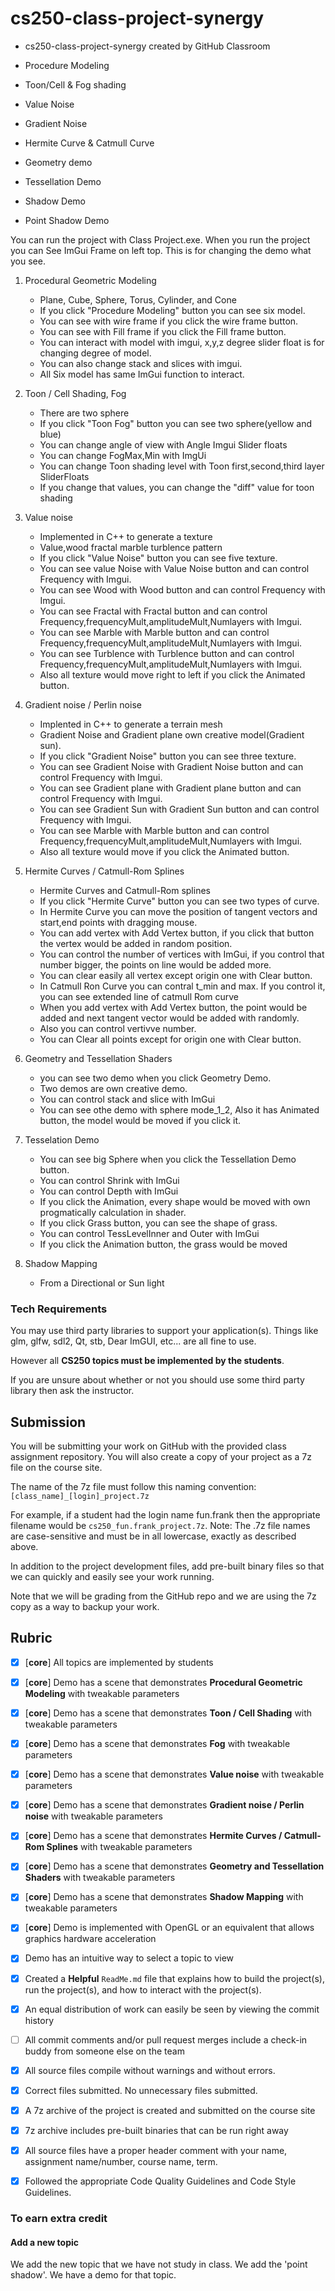 # cs250-class-project-synergy
* cs250-class-project-synergy created by GitHub Classroom
* Procedure Modeling

* Toon/Cell & Fog shading
* Value Noise
* Gradient Noise
* Hermite Curve & Catmull Curve
* Geometry demo
* Tessellation Demo
* Shadow Demo
* Point Shadow Demo

You can run the project with Class Project.exe. When you run the project you can See ImGui Frame on left top. This is for changing the demo what you see.
1. Procedural Geometric Modeling
	- Plane, Cube, Sphere, Torus, Cylinder, and Cone
	- If you click "Procedure Modeling" button you can see six model.
	- You can see with wire frame if you click the wire frame button.
	- You can see with Fill frame if you click the Fill frame button.
	- You can interact with model with imgui, x,y,z degree slider float is for changing degree of model.
	- You can also change stack and slices with imgui.
	- All Six model has same ImGui function to interact.
2. Toon / Cell Shading, Fog
	- There are two sphere
	- If you click "Toon Fog" button you can see two sphere(yellow and blue)
	- You can change angle of view with Angle Imgui Slider floats
	- You can change FogMax,Min with ImgUi
	- You can change Toon shading level with Toon first,second,third layer SliderFloats
	- If you change that values, you can change the "diff" value for toon shading
3. Value noise
	- Implemented in C++ to generate a texture
	- Value,wood fractal marble turblence pattern
	- If you click "Value Noise" button you can see five texture.
	- You can see value Noise with Value Noise button and can control Frequency with Imgui.
	- You can see Wood with Wood button and can control Frequency with Imgui.
	- You can see Fractal with Fractal button and can control Frequency,frequencyMult,amplitudeMult,Numlayers with Imgui.
	- You can see Marble with Marble button and can control Frequency,frequencyMult,amplitudeMult,Numlayers with Imgui.
	- You can see Turblence with Turblence button and can control Frequency,frequencyMult,amplitudeMult,Numlayers with Imgui.
	- Also all texture would move right to left if you click the Animated button.
4. Gradient noise / Perlin noise
	- Implented in C++ to generate a terrain mesh
	- Gradient Noise and Gradient plane own creative model(Gradient sun).
	- If you click "Gradient Noise" button you can see three texture.
	- You can see Gradient Noise with Gradient Noise button and can control Frequency with Imgui.
	- You can see Gradient plane with Gradient plane button and can control Frequency with Imgui.
	- You can see Gradient Sun with Gradient Sun button and can control Frequency with Imgui.
	- You can see Marble with Marble button and can control Frequency,frequencyMult,amplitudeMult,Numlayers with Imgui.
	- Also all texture would move if you click the Animated button.
5. Hermite Curves / Catmull-Rom Splines
	- Hermite Curves and Catmull-Rom splines
	- If you click "Hermite Curve" button you can see two types of curve.
	- In Hermite Curve you can move the position of tangent vectors and start,end points with dragging mouse.
	- You can add vertex with Add Vertex button, if you click that button the vertex would be added in random position.
	- You can control the number of vertices with ImGui, if you control that number bigger, the points on line would be added more.
	- You can clear easily all vertex except origin one with Clear button.
	- In Catmull Ron Curve you can contral t_min and max. If you control it, you can see extended line of catmull Rom curve 
	- When you add vertex with Add Vertex button, the point would be added and next tangent vector would be added with randomly.
	- Also you can control vertivve number.
	- You can Clear all points except for origin one with Clear button.

6. Geometry and Tessellation Shaders
	- you can see two demo when you click Geometry Demo.
	- Two demos are own creative demo.
	- You can control stack and slice with ImGui
	- You can see othe demo with sphere mode_1_2, Also it has Animated button, the model would be moved if you click it.
7. Tesselation Demo
	- You can see big Sphere when you click the Tessellation Demo button.
	- You can control Shrink with ImGui
	- You can control Depth with ImGui
	- If you click the Animation, every shape would be moved with own progmatically calculation in shader.
	- If you click Grass button, you can see the shape of grass.
	- You can control TessLevelInner and Outer with ImGui
	- If you click the Animation button, the grass would be moved
9. Shadow Mapping
	- From a Directional or Sun light

### Tech Requirements

You may use third party libraries to support your application(s). Things like glm, glfw, sdl2, Qt, stb, Dear ImGUI, etc... are all fine to use.

However all **CS250 topics must be implemented by the students**.

If you are unsure about whether or not you should use some third party library then ask the instructor.


## Submission

You will be submitting your work on GitHub with the provided class assignment repository. You will also create a copy of your project as a 7z file on the course site. 

The name of the 7z file must follow this naming convention: `[class_name]_[login]_project.7z`

For example, if a student had the login name fun.frank then the appropriate filename would be `cs250_fun.frank_project.7z`. Note: The .7z file names are case-sensitive and must be in all lowercase, exactly as described above.

In addition to the project development files, add pre-built binary files so that we can quickly and easily see your work running.

Note that we will be grading from the GitHub repo and we are using the 7z copy as a way to backup your work.

## Rubric

- [x] [**core**] All topics are implemented by students
- [x] [**core**] Demo has a scene that demonstrates **Procedural Geometric Modeling** with tweakable parameters
- [x] [**core**] Demo has a scene that demonstrates **Toon / Cell Shading** with tweakable parameters
- [x] [**core**] Demo has a scene that demonstrates **Fog** with tweakable parameters
- [x] [**core**] Demo has a scene that demonstrates **Value noise** with tweakable parameters
- [x] [**core**] Demo has a scene that demonstrates **Gradient noise / Perlin noise** with tweakable parameters
- [x] [**core**] Demo has a scene that demonstrates **Hermite Curves / Catmull-Rom Splines** with tweakable parameters
- [x] [**core**] Demo has a scene that demonstrates **Geometry and Tessellation Shaders** with tweakable parameters
- [x] [**core**] Demo has a scene that demonstrates **Shadow Mapping** with tweakable parameters
- [x] [**core**] Demo is implemented with OpenGL or an equivalent that allows graphics hardware acceleration 
- [x] Demo has an intuitive way to select a topic to view
- [x] Created a **Helpful** `ReadMe.md` file that explains how to build the project(s), run the project(s), and how to interact with the project(s).
- [x] An equal distribution of work can easily be seen by viewing the commit history
- [ ] All commit comments and/or pull request merges include a check-in buddy from someone else on the team
- [x] All source files compile without warnings and without errors.
- [x] Correct files submitted. No unnecessary files submitted.
- [x] A 7z archive of the project is created and submitted on the course site
- [x] 7z archive includes pre-built binaries that can be run right away
- [x] All source files have a proper header comment with your name, assignment name/number, course name, term.
- [x] Followed the appropriate Code Quality Guidelines and Code Style Guidelines.


### To earn extra credit

#### Add a new topic

We add the new topic that we have not study in class. We add the 'point shadow'. We have a demo for that topic.



